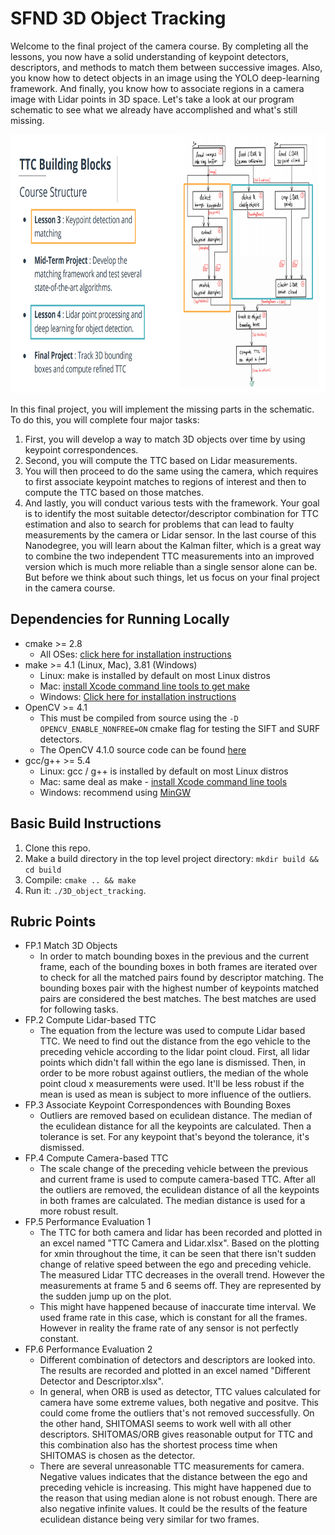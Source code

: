 # SFND 3D Object Tracking

Welcome to the final project of the camera course. By completing all the lessons, you now have a solid understanding of keypoint detectors, descriptors, and methods to match them between successive images. Also, you know how to detect objects in an image using the YOLO deep-learning framework. And finally, you know how to associate regions in a camera image with Lidar points in 3D space. Let's take a look at our program schematic to see what we already have accomplished and what's still missing.

<img src="images/course_code_structure.png" width="779" height="414" />

In this final project, you will implement the missing parts in the schematic. To do this, you will complete four major tasks: 
1. First, you will develop a way to match 3D objects over time by using keypoint correspondences. 
2. Second, you will compute the TTC based on Lidar measurements. 
3. You will then proceed to do the same using the camera, which requires to first associate keypoint matches to regions of interest and then to compute the TTC based on those matches. 
4. And lastly, you will conduct various tests with the framework. Your goal is to identify the most suitable detector/descriptor combination for TTC estimation and also to search for problems that can lead to faulty measurements by the camera or Lidar sensor. In the last course of this Nanodegree, you will learn about the Kalman filter, which is a great way to combine the two independent TTC measurements into an improved version which is much more reliable than a single sensor alone can be. But before we think about such things, let us focus on your final project in the camera course. 

## Dependencies for Running Locally
* cmake >= 2.8
  * All OSes: [click here for installation instructions](https://cmake.org/install/)
* make >= 4.1 (Linux, Mac), 3.81 (Windows)
  * Linux: make is installed by default on most Linux distros
  * Mac: [install Xcode command line tools to get make](https://developer.apple.com/xcode/features/)
  * Windows: [Click here for installation instructions](http://gnuwin32.sourceforge.net/packages/make.htm)
* OpenCV >= 4.1
  * This must be compiled from source using the `-D OPENCV_ENABLE_NONFREE=ON` cmake flag for testing the SIFT and SURF detectors.
  * The OpenCV 4.1.0 source code can be found [here](https://github.com/opencv/opencv/tree/4.1.0)
* gcc/g++ >= 5.4
  * Linux: gcc / g++ is installed by default on most Linux distros
  * Mac: same deal as make - [install Xcode command line tools](https://developer.apple.com/xcode/features/)
  * Windows: recommend using [MinGW](http://www.mingw.org/)

## Basic Build Instructions

1. Clone this repo.
2. Make a build directory in the top level project directory: `mkdir build && cd build`
3. Compile: `cmake .. && make`
4. Run it: `./3D_object_tracking`.

## Rubric Points
* FP.1 Match 3D Objects
  * In order to match bounding boxes in the previous and the current frame, each of the bounding boxes in both frames are iterated over to check for all the matched pairs found by descriptor matching. The bounding boxes pair with the highest number of keypoints matched pairs are considered the best matches. The best matches are used for following tasks.
* FP.2 Compute Lidar-based TTC
  * The equation from the lecture was used to compute Lidar based TTC. We need to find out the distance from the ego vehicle to the preceding vehicle according to the lidar point cloud. First, all lidar points which didn't fall within the ego lane is dismissed. Then, in order to be more robust against outliers, the median of the whole point cloud x measurements were used. It'll be less robust if the mean is used as mean is subject to more influence of the outliers.
* FP.3 Associate Keypoint Correspondences with Bounding Boxes
  * Outliers are removed based on eculidean distance. The median of the eculidean distance for all the keypoints are calculated. Then a tolerance is set. For any keypoint that's beyond the tolerance, it's dismissed. 
* FP.4 Compute Camera-based TTC
  * The scale change of the preceding vehicle between the previous and current frame is used to compute camera-based TTC. After all the outliers are removed, the eculidean distance of all the keypoints in both frames are calculated. The median distance is used for a more robust result.
* FP.5 Performance Evaluation 1
  * The TTC for both camera and lidar has been recorded and plotted in an excel named "TTC Camera and Lidar.xlsx". Based on the plotting for xmin throughout the time, it can be seen that there isn't sudden change of relative speed between the ego and preceding vehicle. The measured Lidar TTC decreases in the overall trend. However the measurements at frame 5 and 6 seems off. They are represented by the sudden jump up on the plot. 
  * This might have happened because of inaccurate time interval. We used frame rate in this case, which is constant for all the frames. However in reality the frame rate of any sensor is not perfectly constant. 
* FP.6 Performance Evaluation 2
  * Different combination of detectors and descriptors are looked into. The results are recorded and plotted in an excel named "Different Detector and Descriptor.xlsx".
  * In general, when ORB is used as detector, TTC values calculated for camera have some extreme values, both negative and positve. This could come frome the outliers that's not removed successfully. On the other hand, SHITOMASI seems to work well with all other descriptors. SHITOMAS/ORB gives reasonable output for TTC and this combination also has the shortest process time when SHITOMAS is chosen as the detector.
  * There are several unreasonable TTC measurements for camera. Negative values indicates that the distance between the ego and preceding vehicle is increasing. This might have happened due to the reason that using median alone is not robust enough. There are also negative infinite values. It could be the results of the feature eculidean distance being very similar for two frames. 
